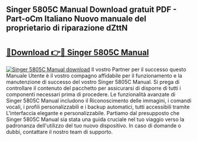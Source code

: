 ## Singer 5805C Manual Download gratuit PDF - Part-oCm Italiano Nuovo manuale del proprietario di riparazione dZttN

# <h2><a href="http://dfefg7.blite.top/?on=Singer+5805C+Manual">🔗Download 👉🔴 Singer 5805C Manual</a></h2>

[![Singer 5805C Manual download](https://i.imgur.com/lujVjoI.png)](http://dfefg7.blite.top/?on=Singer+5805C+Manual)
Il vostro Partner per il successo questo Manuale Utente è il vostro compagno affidabile per il funzionamento e la manutenzione di successo del vostro Singer 5805C Manual. Si prega di controllare il contenuto del pacchetto per assicurarsi di disporre di tutti i componenti necessari prima di procedere. Le funzionalità avanzate di Singer 5805C Manual includono il Riconoscimento delle immagini, i comandi vocali, i profili personalizzabili e i backup automatici, tutti accessibili tramite L'interfaccia elegante e personalizzabile. Partiamo dal presupposto che Singer 5805C Manual sia stata una guida cruciale nel tuo viaggio verso la padronanza dell'utilizzo del tuo nuovo dispositivo. In caso di domande o dubbi, contattare il nostro team di supporto.
